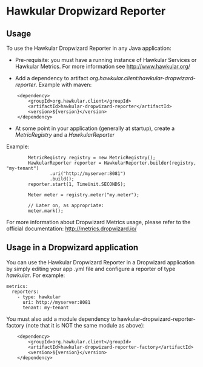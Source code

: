 # Hawkular Dropwizard Reporter

## Usage

To use the Hawkular Dropwizard Reporter in any Java application:

* Pre-requisite: you must have a running instance of Hawkular Services or Hawkular Metrics. For more information see http://www.hawkular.org/

* Add a dependency to artifact _org.hawkular.client:hawkular-dropwizard-reporter_. Example with maven:
````
    <dependency>
        <groupId>org.hawkular.client</groupId>
        <artifactId>hawkular-dropwizard-reporter</artifactId>
        <version>${version}</version>
    </dependency>
````

* At some point in your application (generally at startup), create a _MetricRegistry_ and a _HawkularReporter_

Example:
````
        MetricRegistry registry = new MetricRegistry();
        HawkularReporter reporter = HawkularReporter.builder(registry, "my-tenant")
                .uri("http://myserver:8081")
                .build();
        reporter.start(1, TimeUnit.SECONDS);

        Meter meter = registry.meter("my.meter");

        // Later on, as appropriate:
        meter.mark();
````

For more information about Dropwizard Metrics usage, please refer to the official documentation: http://metrics.dropwizard.io/

## Usage in a Dropwizard application

You can use the Hawkular Dropwizard Reporter in a Dropwizard application by simply editing your app .yml file and 
configure a reporter of type _hawkular_. For example:
````
metrics:
  reporters:
    - type: hawkular
      uri: http://myserver:8081
      tenant: my-tenant
````

You must also add a module dependency to hawkular-dropwizard-reporter-factory (note that it is NOT the same module as
 above):
````
    <dependency>
        <groupId>org.hawkular.client</groupId>
        <artifactId>hawkular-dropwizard-reporter-factory</artifactId>
        <version>${version}</version>
    </dependency>
````
